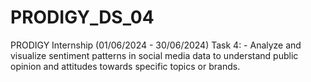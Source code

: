 # PRODIGY_DS_04
PRODIGY Internship (01/06/2024 - 30/06/2024) 
Task 4: - Analyze and visualize sentiment patterns in social media data to understand public opinion and attitudes towards specific topics or brands.
